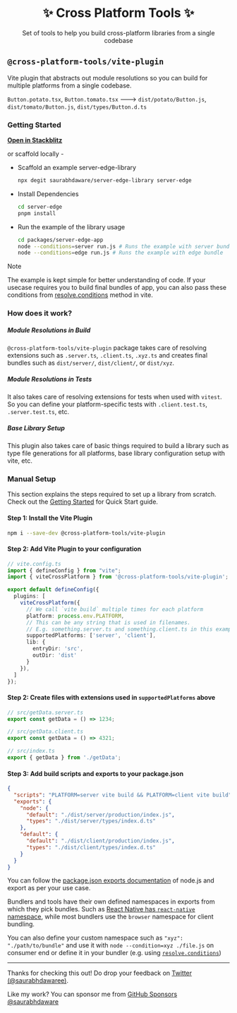 <h1 align="center">✨ Cross Platform Tools ✨</h1>

<p align="center">Set of tools to help you build cross-platform libraries from a single codebase</p>

## `@cross-platform-tools/vite-plugin`

Vite plugin that abstracts out module resolutions so you can build for multiple platforms from a single codebase.

`Button.potato.tsx`, `Button.tomato.tsx` ---> `dist/potato/Button.js`, `dist/tomato/Button.js`, `dist/types/Button.d.ts`

### Getting Started

[**Open in Stackblitz**](https://stackblitz.com/~/github.com/saurabhdaware/server-edge-library)

or scaffold locally -

- Scaffold an example server-edge-library

  ```sh
  npx degit saurabhdaware/server-edge-library server-edge
  ```
- Install Dependencies

  ```sh
  cd server-edge
  pnpm install
  ```

- Run the example of the library usage

  ```sh
  cd packages/server-edge-app
  node --conditions=server run.js # Runs the example with server bundle
  node --conditions=edge run.js # Runs the example with edge bundle
  ```

> [!note]
>
> The example is kept simple for better understanding of code. If your usecase requires you to build final bundles of app, you can also pass these conditions from [resolve.conditions](https://vitejs.dev/config/shared-options#resolve-conditions) method in vite.

### How does it work?

##### Module Resolutions in Build

`@cross-platform-tools/vite-plugin` package takes care of resolving extensions such as `.server.ts`, `.client.ts`, `.xyz.ts` and creates final bundles such as `dist/server/`, `dist/client/`, or `dist/xyz`.

##### Module Resolutions in Tests

It also takes care of resolving extensions for tests when used with `vitest`. So you can define your platform-specific tests with `.client.test.ts`, `.server.test.ts`, etc.

##### Base Library Setup

This plugin also takes care of basic things required to build a library such as type file generations for all platforms, base library configuration setup with vite, etc.

### Manual Setup

This section explains the steps required to set up a library from scratch. Check out the [Getting Started](#getting-started) for Quick Start guide.

#### Step 1: Install the Vite Plugin

```sh
npm i --save-dev @cross-platform-tools/vite-plugin
```


#### Step 2: Add Vite Plugin to your configuration

```ts
// vite.config.ts
import { defineConfig } from "vite";
import { viteCrossPlatform } from '@cross-platform-tools/vite-plugin';

export default defineConfig({
  plugins: [
    viteCrossPlatform({ 
      // We call `vite build` multiple times for each platform
      platform: process.env.PLATFORM,
      // This can be any string that is used in filenames. 
      // E.g. something.server.ts and something.client.ts in this example
      supportedPlatforms: ['server', 'client'],
      lib: {
        entryDir: 'src',
        outDir: 'dist'
      } 
    }),
  ]
});
```

#### Step 2: Create files with extensions used in `supportedPlatforms` above


```ts
// src/getData.server.ts
export const getData = () => 1234;
```


```ts
// src/getData.client.ts
export const getData = () => 4321;
```


```ts
// src/index.ts
export { getData } from './getData';
```

#### Step 3: Add build scripts and exports to your package.json

```json
{
  "scripts": "PLATFORM=server vite build && PLATFORM=client vite build",
  "exports": {
    "node": {
      "default": "./dist/server/production/index.js",
      "types": "./dist/server/types/index.d.ts"
    },
    "default": {
      "default": "./dist/client/production/index.js",
      "types": "./dist/client/types/index.d.ts"
    }
  }
}
```

You can follow the [package.json exports documentation](https://nodejs.org/api/packages.html#conditional-exports) of node.js and export as per your use case.

Bundlers and tools have their own defined namespaces in exports from which they pick bundles. Such as [React Native has `react-native` namespace](https://reactnative.dev/blog/2023/06/21/package-exports-support#the-new-react-native-condition), while most bundlers use the `browser` namespace for client bundling.

You can also define your custom namespace such as `"xyz": "./path/to/bundle"` and use it with `node --condition=xyz ./file.js` on consumer end or define it in your bundler (e.g. using [`resolve.conditions`](https://vitejs.dev/config/shared-options#resolve-conditions))


---


Thanks for checking this out! Do drop your feedback on [Twitter (@saurabhdawaree)](https://x.com/saurabhdawaree). 

Like my work? You can sponsor me from [GitHub Sponsors @saurabhdaware](https://github.com/sponsors/saurabhdaware)
